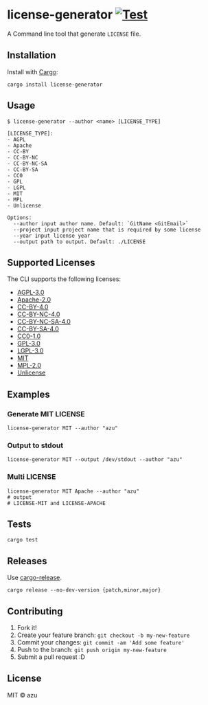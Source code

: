 # license-generator [![Test](https://github.com/azu/license-generator/actions/workflows/test.yml/badge.svg)](https://github.com/azu/license-generator/actions/workflows/test.yml)

A Command line tool that generate `LICENSE` file.

## Installation

Install with [Cargo](https://crates.io/):

    cargo install license-generator

## Usage

    $ license-generator --author <name> [LICENSE_TYPE]

    [LICENSE_TYPE]:
    - AGPL
    - Apache
    - CC-BY
    - CC-BY-NC
    - CC-BY-NC-SA
    - CC-BY-SA
    - CC0
    - GPL
    - LGPL
    - MIT
    - MPL
    - Unlicense

    Options:
      --author input author name. Default: `GitName <GitEmail>`
      --project input project name that is required by some license
      --year input license year
      --output path to output. Default: ./LICENSE

## Supported Licenses

The CLI supports the following licenses:

- [AGPL-3.0](http://www.gnu.org/licenses/agpl-3.0)
- [Apache-2.0](https://www.apache.org/licenses/LICENSE-2.0)
- [CC-BY-4.0](https://creativecommons.org/licenses/by/4.0/)
- [CC-BY-NC-4.0](https://creativecommons.org/licenses/by-nc/4.0/)
- [CC-BY-NC-SA-4.0](https://creativecommons.org/licenses/by-nc-sa/4.0/)
- [CC-BY-SA-4.0](https://creativecommons.org/licenses/by-sa/4.0/)
- [CC0-1.0](http://creativecommons.org/publicdomain/zero/1.0/)
- [GPL-3.0](http://www.gnu.org/licenses/gpl-3.0)
- [LGPL-3.0](http://www.gnu.org/licenses/lgpl-3.0)
- [MIT](https://opensource.org/licenses/MIT)
- [MPL-2.0](https://www.mozilla.org/en-US/MPL/2.0/)
- [Unlicense](http://unlicense.org/)

## Examples

### Generate MIT LICENSE

    license-generator MIT --author "azu"

### Output to stdout

    license-generator MIT --output /dev/stdout --author "azu"

### Multi LICENSE

    license-generator MIT Apache --author "azu"
    # output
    # LICENSE-MIT and LICENSE-APACHE

## Tests

    cargo test

## Releases

Use [cargo-release](https://github.com/sunng87/cargo-release).

    cargo release --no-dev-version {patch,minor,major}

## Contributing

1. Fork it!
2. Create your feature branch: `git checkout -b my-new-feature`
3. Commit your changes: `git commit -am 'Add some feature'`
4. Push to the branch: `git push origin my-new-feature`
5. Submit a pull request :D

## License

MIT © azu
